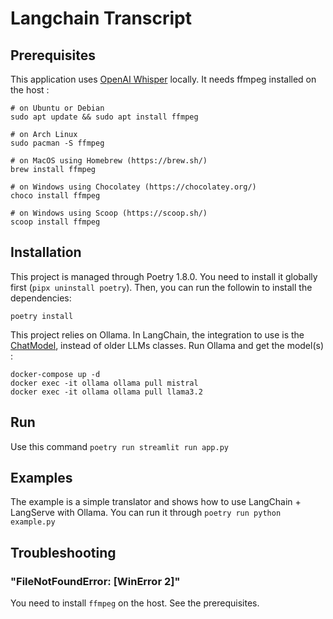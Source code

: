 # Langchain Transcript

## Prerequisites

This application uses [OpenAI Whisper](https://github.com/openai/whisper) locally.
It needs ffmpeg installed on the host : 

```
# on Ubuntu or Debian
sudo apt update && sudo apt install ffmpeg

# on Arch Linux
sudo pacman -S ffmpeg

# on MacOS using Homebrew (https://brew.sh/)
brew install ffmpeg

# on Windows using Chocolatey (https://chocolatey.org/)
choco install ffmpeg

# on Windows using Scoop (https://scoop.sh/)
scoop install ffmpeg
```

## Installation

This project is managed through Poetry 1.8.0.
You need to install it globally first (`pipx uninstall poetry`).
Then, you can run the followin to install the dependencies:

` poetry install `

This project relies on Ollama. 
In LangChain, the integration to use is the [ChatModel](https://python.langchain.com/docs/integrations/chat/ollama/), instead of older LLMs classes.
Run Ollama and get the model(s) : 

```
docker-compose up -d
docker exec -it ollama ollama pull mistral
docker exec -it ollama ollama pull llama3.2
```

## Run

Use this command `poetry run streamlit run app.py`

## Examples

The example is a simple translator and shows how to use LangChain + LangServe with Ollama.
You can run it through `poetry run python example.py` 

## Troubleshooting

### "FileNotFoundError: [WinError 2]"
You need to install `ffmpeg` on the host. See the prerequisites.